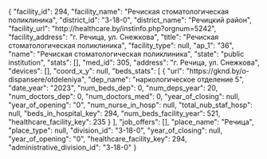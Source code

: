 {
    "facility_id": 294,
    "facility_name": "Речиская стоматологическая поликлиника",
    "district_id": "3-18-0",
    "district_name": "Речицкий район",
    "facility_url": "http:\/\/healthcare.by\/instinfo.php?orgnum=5242",
    "facility_address": "г. Речица, ул. Снежкова",
    "title": "Речиская стоматологическая поликлиника",
    "facility_type": null,
    "ap_1": "36",
    "name": "Речиская стоматологическая поликлиника",
    "state": "public institution",
    "stats": [],
    "med_id": 305,
    "address": "г. Речица, ул. Снежкова",
    "devices": [],
    "coord_x_y": null,
    "beds_stats": [
        {
            "url": "https:\/\/gknd.by\/o-dispansere\/otdeleniya",
            "dep_name": "наркологическое отделение 5",
            "date_year": "2023",
            "num_beds_dep": 0,
            "num_deps_year": 20,
            "num_doctors_dep": 0,
            "num_doctors_med": 0,
            "year_of_closing": null,
            "year_of_opening": "0",
            "num_nurse_in_hosp": null,
            "total_nub_staf_hosp": null,
            "beds_in_hospital_key": 294,
            "num_beds_facility_year": 521,
            "healthcare_facility_key": 235
        }
    ],
    "job_offers": [],
    "place_name": "Речица",
    "place_type": null,
    "division_id": "3-18-0",
    "year_of_closing": null,
    "year_of_opening": "0",
    "healthcare_facility_key": 294,
    "administrative_division_id": "3-18-0"
}